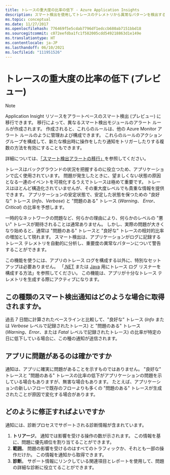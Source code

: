 ```yaml
---
title: トレースの重大度の比率の低下 - Azure Application Insights
description: スマート検出を使用してトレースのテレメトリから異常なパターンを検出するために、Azure Application Insights でアプリケーション トレースを監視します。
ms.topic: conceptual
ms.date: 11/27/2017
ms.openlocfilehash: 776469f5e5cdab7796df1edccb680ab7151bbd18
ms.sourcegitcommit: c072eefdba1fc1f582005cdd549218863d1e149e
ms.translationtype: HT
ms.contentlocale: ja-JP
ms.lasthandoff: 06/10/2021
ms.locfileid: "111951526"
---
```

# <a name="degradation-in-trace-severity-ratio-preview"></a>トレースの重大度の比率の低下 (プレビュー)

>[!NOTE]
>Application Insight リソースをアラートベースのスマート検出 (プレビュー) に移行できます。 移行によって、異なるスマート検出モジュールのアラート ルールが作成されます。 作成されると、これらのルールは、他の Azure Monitor アラート ルールのように管理および構成できます。 これらのルールのアクション グループを構成して、新たな検出時に操作をしたり通知をトリガーしたりする複数の方法を有効にすることもできます。
>
> 詳細については、[「スマート検出アラートの移行」](../alerts/alerts-smart-detections-migration.md)を参照してください。
> 

トレースはバックグラウンドの状況を把握するのに役立つため、アプリケーションで広く使用されています。 問題が発生したときに、望ましくない状態の原因となる一連のイベントを可視化するうえでトレースは極めて重要です。 トレースはほとんど構造化されていませんが、その重大度レベルでも貴重な情報を提供できます。 アプリケーションの安定状態で、安定した状態を保つための "良好な" トレース (*Info*、*Verbose*) と "問題のある" トレース (*Warning*、 *Error*、*Critical*) の比率を予想します。 

一時的なネットワークの問題など、何らかの理由により、何らかのレベルの "悪い" トレースが期待されることは通常ありません。 しかし、実際の問題が大きくなり始めると、通常は "問題のある" トレースと "良好な" トレースの相対的比率の増加として現れます。 スマート検出は、アプリケーションがログに記録するトレース テレメトリを自動的に分析し、重要度の異常なパターンについて警告することができます。

この機能を使うには、アプリのトレース ログを構成する以外に、特別なセットアップは必要ありません。 「[.NET](./asp-net-trace-logs.md) または [Java](./java-in-process-agent.md) 用にトレース ログ リスナーを構成する方法」を参照してください。 この機能は、アプリが十分なトレース テレメトリを生成する際にアクティブになります。

## <a name="when-would-i-get-this-type-of-smart-detection-notification"></a>この種類のスマート検出通知はどのような場合に取得されますか。
過去 7 日間に計算されたベースラインと比較して、"良好な" トレース (*Info* または *Verbose* レベルで記録されたトレース) と "問題のある" トレース (*Warning*、*Error*、または *Fatal* レベルで記録されたトレース) の比率が特定の日に低下している場合に、この種の通知が送信されます。

## <a name="does-my-app-definitely-have-a-problem"></a>アプリに問題があるのは確かですか
通知は、アプリに確実に問題があることを示すものではありません。 "良好な" トレースと "問題のある" トレースの比率の低下がアプリケーションの問題を示している場合もありますが、無害な場合もあります。 たとえば、アプリケーションの新しいフローで既存のフローよりも多くの "問題のある" トレースが生成されたことが原因で変化する場合があります。

## <a name="how-do-i-fix-it"></a>どのように修正すればよいですか
通知には、診断プロセスでサポートされる診断情報が含まれています。
1. **トリアージ**。 通知では影響を受ける操作の数が示されます。 この情報を基に、問題に優先順位を割り当てることができます。
2. **範囲**。 問題の影響を受けるのはすべてのトラフィックか、それとも一部の操作だけか。 この情報を通知から取得できます。
3. **診断**。 サポート情報にリンクしている関連項目とレポートを使用して、問題の詳細な診断に役立てることができます。